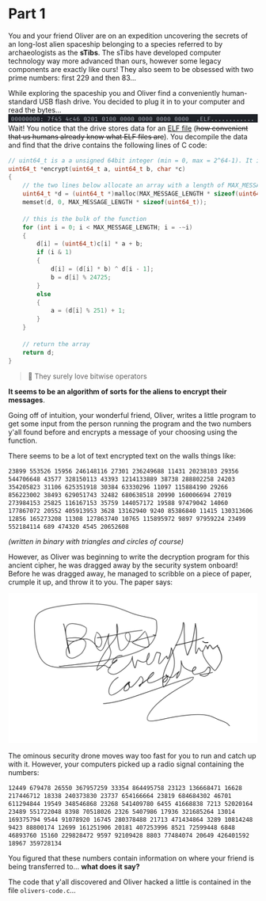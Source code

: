 # Part 1

You and your friend Oliver are on an expedition uncovering the secrets of an long-lost alien spaceship belonging to a species referred to by archaeologists as the **sTibs**. The sTibs have developed computer technology way more advanced than ours, however some legacy components are exactly like ours! They also seem to be obsessed with two prime numbers: first 229 and then 83...

While exploring the spaceship you and Oliver find a conveniently human-standard USB flash drive. You decided to plug it in to your computer and read the bytes...
![You read the data on the drive..](./xxd.png)
Wait! You notice that the drive stores data for an [ELF file](https://en.wikipedia.org/wiki/Executable_and_Linkable_Format) (~~how convenient that us humans already know what ELF files are~~). You decompile the data and find that the drive contains the following lines of C code:

```c
// uint64_t is a a unsigned 64bit integer (min = 0, max = 2^64-1). It is also known as a `unsigned long long` in other languages
uint64_t *encrypt(uint64_t a, uint64_t b, char *c)
{
    // the two lines below allocate an array with a length of MAX_MESSAGE_LENGTH and set everything = 0
    uint64_t *d = (uint64_t *)malloc(MAX_MESSAGE_LENGTH * sizeof(uint64_t));
    memset(d, 0, MAX_MESSAGE_LENGTH * sizeof(uint64_t));

    // this is the bulk of the function
    for (int i = 0; i < MAX_MESSAGE_LENGTH; i = -~i)
    {
        d[i] = (uint64_t)c[i] * a + b;
        if (i & 1)
        {
            d[i] = (d[i] * b) ^ d[i - 1];
            b = d[i] % 24725;
        }
        else
        {
            a = (d[i] % 251) + 1;
        }
    }

    // return the array 
    return d;
}
```
> 🤔 They surely love bitwise operators

**It seems to be an algorithm of sorts for the aliens to encrypt their messages**.

Going off of intuition, your wonderful friend, Oliver, writes a little program to get some input from the person running the program and the two numbers y'all found before and encrypts a message of your choosing using the function.

There seems to be a lot of text encrypted text on the walls things like:

```
23899 553526 15956 246148116 27301 236249688 11431 20238103 29356 544706648 43577 328150113 43393 1214133889 38738 288802258 24203 354205823 31106 625351918 30384 63330296 11097 115884190 29266 856223002 38493 629051743 32482 680638518 20990 160006694 27019 273984153 25825 116167153 35759 144057172 19588 97479042 14060 177867072 20552 405913953 3628 13162940 9240 85386840 11415 130313606 12856 165273208 11308 127863740 10765 115895972 9897 97959224 23499 552184114 689 474320 4545 20652608
```

_(written in binary with triangles and circles of course)_

However, as Oliver was beginning to write the decryption program for this ancient cipher, he was dragged away by the security system onboard! Before he was dragged away, he managed to scribble on a piece of paper, crumple it up, and throw it to you. The paper says:

![Oliver threw this to you](paper.png)

The ominous security drone moves way too fast for you to run and catch up with it. However, your computers picked up a radio signal containing the numbers:

```
12449 679478 26550 367957259 33354 864495758 23123 136668471 16628 217446712 18338 240373830 23737 654166664 23819 684684302 46701 611294844 19549 348546868 23268 541409780 6455 41668838 7213 52020164 23489 551722048 8398 70518026 2326 5407986 17936 321685264 13014 169375794 9544 91078920 16745 280378488 21713 471434864 3289 10814248 9423 88800174 12699 161251906 20181 407253996 8521 72599448 6848 46893760 15160 229828472 9597 92109428 8803 77484074 20649 426401592 18967 359728134
```

You figured that these numbers contain information on where your friend is being transferred to... **what does it say?**

The code that y'all discovered and Oliver hacked a little is contained in the file `olivers-code.c`...
